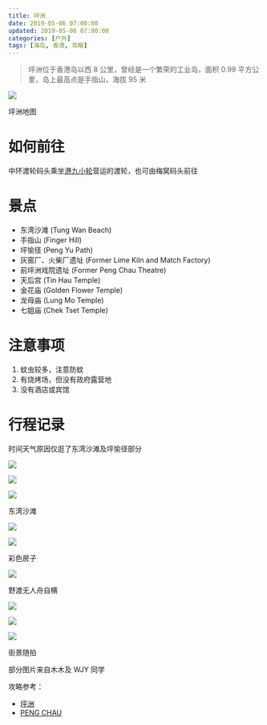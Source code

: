 ```yaml
---
title: 坪洲
date: 2019-05-06 07:00:00
updated: 2019-05-06 07:00:00
categories: [户外]
tags: [海岛, 香港, 攻略]
---
```


> 坪洲位于香港岛以西 8 公里，曾经是一个繁荣的工业岛，面积 0.99 平方公里，岛上最高点是手指山，海拔 95 米

![](https://victorblog.nos-eastchina1.126.net/1014/peng-chau.jpg)

坪洲地图

# 如何前往

中环渡轮码头乘坐[港九小轮](http://www.hkkf.com.hk/index.php?op=timetable&page=pengchau&style=sc)营运的渡轮，也可由梅窝码头前往

# 景点

+ 东湾沙滩 (Tung Wan Beach)
+ 手指山 (Finger Hill)
+ 坪愉径 (Peng Yu Path)
+ 灰窑厂、火柴厂遗址 (Former Lime Kiln and Match Factory)
+ 前坪洲戏院遗址 (Former Peng Chau Theatre)
+ 天后宫 (Tin Hau Temple)
+ 金花庙 (Golden Flower Temple)
+ 龙母庙 (Lung Mo Temple)
+ 七姐庙 (Chek Tset Temple)

# 注意事项

1. 蚊虫较多，注意防蚊
1. 有烧烤场，但没有政府露营地
1. 没有酒店或宾馆


# 行程记录

时间天气原因仅逛了东湾沙滩及坪愉径部分

![](https://victorblog.nos-eastchina1.126.net/1014/1.jpg)

![](https://victorblog.nos-eastchina1.126.net/1014/2.jpg)

![](https://victorblog.nos-eastchina1.126.net/1014/3.jpg)

东湾沙滩

![](https://victorblog.nos-eastchina1.126.net/1014/5.jpg)

![](https://victorblog.nos-eastchina1.126.net/1014/6.jpg)

彩色房子

![](https://victorblog.nos-eastchina1.126.net/1014/7.jpg)

野渡无人舟自横

![](https://victorblog.nos-eastchina1.126.net/1014/4.jpg)

![](https://victorblog.nos-eastchina1.126.net/1014/8.jpg)

![](https://victorblog.nos-eastchina1.126.net/1014/9.jpg)

街景随拍

部分图片来自木木及 WJY 同学

攻略参考：

+ [坪洲](https://www.discoverhongkong.com/china/see-do/great-outdoors/outlying-islands/peng-chau/index.jsp)
+ [PENG CHAU](http://www.hongkongextras.com/peng_chau.html)
